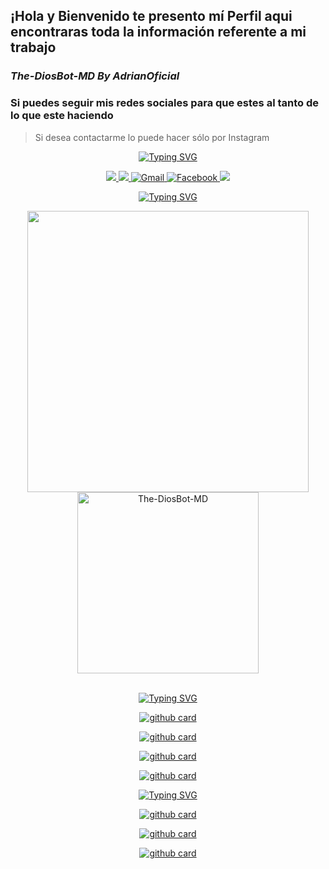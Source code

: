 ## ¡Hola y Bienvenido te presento mí Perfil aqui encontraras toda la información referente a mi trabajo

### ***The-DiosBot-MD By AdrianOficial***

### Si puedes seguir mis redes sociales para que estes al tanto de lo que este haciendo
> Si desea contactarme lo puede hacer sólo por Instagram
<div align="center">
<a href="https://git.io/typing-svg"><img src="https://readme-typing-svg.herokuapp.com?font=Barriecito&duration=3000&pause=500&color=45E7F7&center=true&vCenter=true&width=435&height=50&lines=%E2%9C%A8+CONTACT+ME+%E2%9C%A8" alt="Typing SVG" /></a>
  
<a href="https://instagram.com/sakura-ofc" target="_blank"><img src="https://img.shields.io/badge/-Instagram-%23E4405F?style=for-the-badge&logo=instagram&logoColor=white" target="_blank"/>
<a href="https://www.youtube.com/@sakura-ofc" target="_blank"><img src="https://img.shields.io/badge/YouTube-FF0000?style=for-the-badge&logo=youtube&logoColor=white" target="_blank"/>
<a href="mailto:sakuraofc@gmail.com">
<img src="https://img.shields.io/badge/Gmail-D14836?style=for-the-badge&logo=gmail&logoColor=white" alt="Gmail"/>
<a href="https://www.facebook.com/profile.php?id=1000747411755894&mibextid=ZbWKwL"/>
<img src="https://img.shields.io/badge/Facebook-1877F2?style=for-the-badge&logo=facebook&logoColor=white" alt="Facebook"/>
<a href="https://chat.whatsapp.com/JiV3MmlAynCEMdDkDVQoLu"/>
<img src="https://img.shields.io/badge/👑_The-DiosBot-MD_👑-25D366?style=for-the-badge&logo=whatsapp&logoColor=white"/>

<a href="https://git.io/typing-svg"><img src="https://readme-typing-svg.herokuapp.com?font=Barriecito&duration=3000&pause=500&color=DA51F7&center=true&vCenter=true&width=435&lines=%F0%9F%93%8B+ESTAD%C3%8DSTICAS+%F0%9F%93%8B" alt="Typing SVG" /></a>
</div>
<div align="center">
<a href="https://github.com/The-DiosBot-MD/">
<img src="https://github-readme-stats.vercel.app/api?username=The-DiosBot-MD&include_all_commits=true&count_private=true&show_icons=true&line_height=20&title_color=C372F2&icon_color=EE6FF4&text_color=D3D3D3&bg_color=0,000000,130F40&locale=es" width="450"/>
<img src="https://github-readme-stats.vercel.app/api/top-langs?username=The-DiosBot-MD&show_icons=true&locale=es&layout=compact&line_height=20&title_color=C372F2&icon_color=EE6FF4&text_color=D3D3D3&bg_color=0,000000,130F40" width="290"  alt="The-DiosBot-MD"/>
<br><br>
</a>

<a href="https://git.io/typing-svg"><img src="https://readme-typing-svg.herokuapp.com?font=Barriecito&duration=3000&pause=500&color=ADF7CC&center=true&vCenter=true&width=435&height=30&lines=%F0%9F%92%BB+MIS+PROYECTOS+%F0%9F%92%BB" alt="Typing SVG" /></a>

<a href="https://github.com/The-DiosBot-MD/The-MikuBot-MD">![github card](https://github-readme-stats.vercel.app/api/pin/?username=The-DiosBot-MD&repo=The-MikuBot-MD&theme=merko)</a>

<a href="https://github.com/The-DiosBot-MD/The-MikuBot-MDV2">![github card](https://github-readme-stats.vercel.app/api/pin/?username=The-DiosBot-MD&repo=The-MikuBot-MDV2&theme=merko)</a>

<a href="https://github.com/The-DiosBot-MD/The-MikuBot-MDV3">![github card](https://github-readme-stats.vercel.app/api/pin/?username=The-DiosBot-MD&repo=The-MikuBot-MDV3&theme=merko)</a>

<a href="https://github.com/The-DiosBot-MD/The-MikuBot-MDV4">![github card](https://github-readme-stats.vercel.app/api/pin/?username=The-DiosBot-MD&repo=The-MikuBot-MDV4&theme=merko)</a>

<a href="https://git.io/typing-svg"><img src="https://readme-typing-svg.herokuapp.com?font=Barriecito&duration=3000&pause=500&color=F7A3EF&center=true&vCenter=true&width=435&height=30&lines=%F0%9F%A4%9D+MIS+PROYECTOS+DE+COLABORACI%C3%93N+%F0%9F%A4%9D" alt="Typing SVG" /></a>

<a href="https://github.com/Sakura-OFC/The-MieBot-MD">![github card](https://github-readme-stats.vercel.app/api/pin/?username=Sakura-OFC&repo=The-MieBot-MD&theme=merko)</a>

<a href="https://github.com/Sakura-OFC/The-MieBot-MDV2">![github card](https://github-readme-stats.vercel.app/api/pin/?username=Sakura-OFC&repo=The-MieBot-MDV2&theme=merko)</a>

<a href="https://github.com/DavidOficial/The-MikuBot-MD">![github card](https://github-readme-stats.vercel.app/api/pin/?username=DavidOfcial&repo=The-MikuBot-MD&theme=merko)</a>
